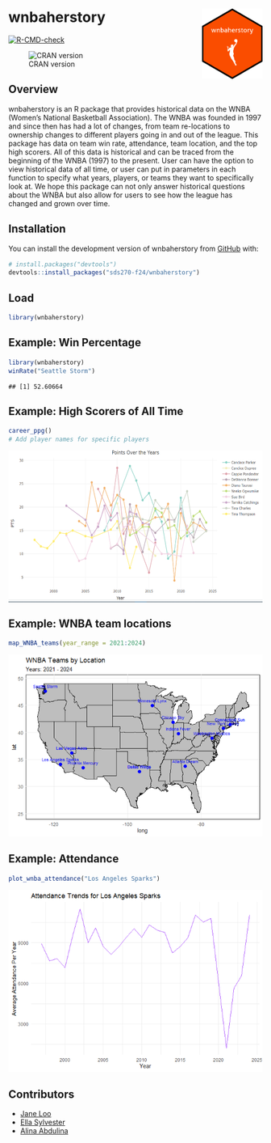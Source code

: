 
<!-- README.md is generated from README.Rmd. Please edit that file -->

# wnbaherstory <img src="data-raw/wnbaherstory.png" align="right" height="139"/>

<!-- badges: start -->

[![R-CMD-check](https://github.com/sds270-f24/wnbaherstory/actions/workflows/R-CMD-check.yaml/badge.svg)](https://github.com/sds270-f24/wnbaherstory/actions/workflows/R-CMD-check.yaml)

<figure>
<img src="https://www.r-pkg.org/badges/version/wnbaherstory"
alt="CRAN version" />
<figcaption aria-hidden="true">CRAN version</figcaption>
</figure>

<!-- badges: end -->

## Overview

wnbaherstory is an R package that provides historical data on the WNBA
(Women’s National Basketball Association). The WNBA was founded in 1997
and since then has had a lot of changes, from team re-locations to
ownership changes to different players going in and out of the league.
This package has data on team win rate, attendance, team location, and
the top high scorers. All of this data is historical and can be traced
from the beginning of the WNBA (1997) to the present. User can have the
option to view historical data of all time, or user can put in
parameters in each function to specify what years, players, or teams
they want to specifically look at. We hope this package can not only
answer historical questions about the WNBA but also allow for users to
see how the league has changed and grown over time.

## Installation

You can install the development version of wnbaherstory from
[GitHub](https://github.com/) with:

``` r
# install.packages("devtools")
devtools::install_packages("sds270-f24/wnbaherstory")
```

## Load

``` r
library(wnbaherstory)
```

## Example: Win Percentage

``` r
library(wnbaherstory)
winRate("Seattle Storm")
```

    ## [1] 52.60664

## Example: High Scorers of All Time

``` r
career_ppg()
# Add player names for specific players
```

<img src="man/screenshot.png" align="center" height="300"/>

## Example: WNBA team locations

``` r
map_WNBA_teams(year_range = 2021:2024)
```

![](README_files/figure-gfm/unnamed-chunk-3-1.png)<!-- -->

## Example: Attendance

``` r
plot_wnba_attendance("Los Angeles Sparks")
```

![](README_files/figure-gfm/unnamed-chunk-4-1.png)<!-- -->

## Contributors

- [Jane Loo](https://github.com/janeloo10)
- [Ella Sylvester](https://github.com/esylvester04)
- [Alina Abdulina](https://github.com/AlinaAbdulina)
